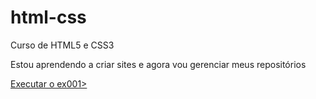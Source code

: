 # html-css
 Curso de HTML5 e CSS3

Estou aprendendo a criar sites e agora vou gerenciar meus repositórios 

<a href="https://ronaldovels.github.io/html-css/exercicios/Modulo%201/ex001/index.html"> Executar o ex001>